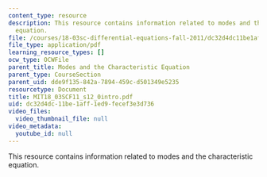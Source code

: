 ```yaml
---
content_type: resource
description: This resource contains information related to modes and the characteristic
  equation.
file: /courses/18-03sc-differential-equations-fall-2011/dc32d4dc11be1aff1ed9fecef3e3d736_MIT18_03SCF11_s12_0intro.pdf
file_type: application/pdf
learning_resource_types: []
ocw_type: OCWFile
parent_title: Modes and the Characteristic Equation
parent_type: CourseSection
parent_uid: dde9f135-842a-7894-459c-d501349e5235
resourcetype: Document
title: MIT18_03SCF11_s12_0intro.pdf
uid: dc32d4dc-11be-1aff-1ed9-fecef3e3d736
video_files:
  video_thumbnail_file: null
video_metadata:
  youtube_id: null
---
```

This resource contains information related to modes and the characteristic equation.


